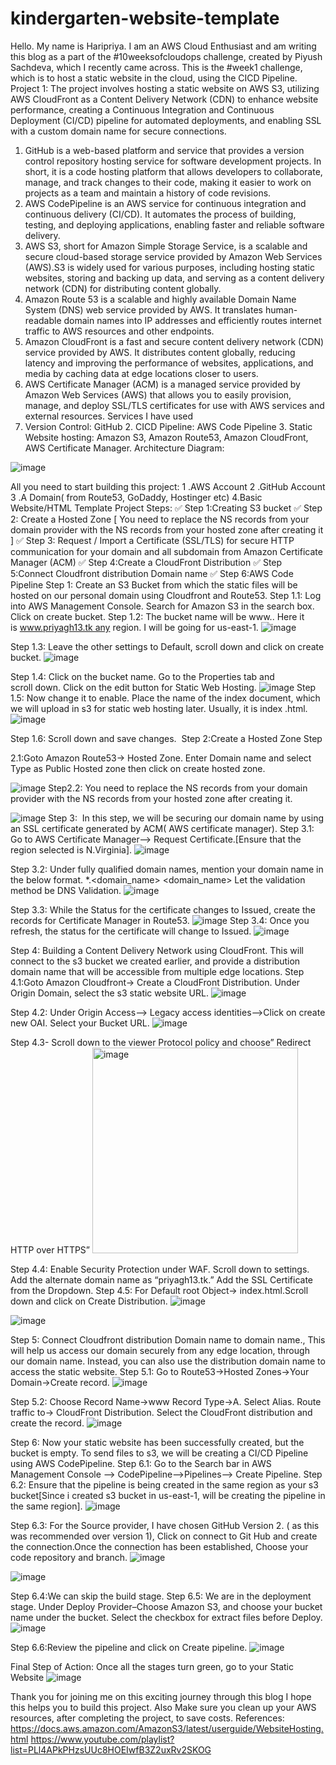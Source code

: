 # kindergarten-website-template
Hello. My name is Haripriya. I am an AWS Cloud Enthusiast and am writing this blog as a part of the #10weeksofcloudops challenge, created by Piyush Sachdeva, which I recently came across. This is the #week1 challenge, which is to host a static website in the cloud, using the CICD Pipeline.
Project 1:
The project involves hosting a static website on AWS S3, utilizing AWS CloudFront as a Content Delivery Network (CDN) to enhance website performance, creating a Continuous Integration and Continuous Deployment (CI/CD) pipeline for automated deployments, and enabling SSL with a custom domain name for secure connections.
1. GitHub is a web-based platform and service that provides a version control repository hosting service for software development projects. In short, it is a code hosting platform that allows developers to collaborate, manage, and track changes to their code, making it easier to work on projects as a team and maintain a history of code revisions.
2. AWS CodePipeline is an AWS service for continuous integration and continuous delivery (CI/CD). It automates the process of building, testing, and deploying applications, enabling faster and reliable software delivery.
3. AWS S3, short for Amazon Simple Storage Service, is a scalable and secure cloud-based storage service provided by Amazon Web Services (AWS).S3 is widely used for various purposes, including hosting static websites, storing and backing up data, and serving as a content delivery network (CDN) for distributing content globally.
4. Amazon Route 53 is a scalable and highly available Domain Name System (DNS) web service provided by AWS. It translates human-readable domain names into IP addresses and efficiently routes internet traffic to AWS resources and other endpoints.
5. Amazon CloudFront is a fast and secure content delivery network (CDN) service provided by AWS. It distributes content globally, reducing latency and improving the performance of websites, applications, and media by caching data at edge locations closer to users.
6. AWS Certificate Manager (ACM) is a managed service provided by Amazon Web Services (AWS) that allows you to easily provision, manage, and deploy SSL/TLS certificates for use with AWS services and external resources.
Services I have used
1. Version Control: GitHub 2. CICD Pipeline: AWS Code Pipeline 3. Static Website hosting: Amazon S3, Amazon Route53, Amazon CloudFront, AWS Certificate Manager.
Architecture Diagram:

![image](https://github.com/priya241302/kindergarten-website-template/assets/119650186/740a5f8f-dd78-41e1-9553-1d6a82f6745c)

All you need to start building this project:
1 .AWS Account
2 .GitHub Account
3 .A Domain( from Route53, GoDaddy, Hostinger etc)
4.Basic Website/HTML Template
Project Steps:
✅ Step 1:Creating S3 bucket
✅ Step 2: Create a Hosted Zone [ You need to replace the NS records from your domain provider with the NS records from your hosted zone after creating it ]
✅ Step 3: Request / Import a Certificate (SSL/TLS) for secure HTTP communication for your domain and all subdomain from Amazon Certificate Manager (ACM)
✅ Step 4:Create a CloudFront Distribution
✅ Step 5:Connect Cloudfront distribution Domain name
✅ Step 6:AWS Code Pipeline
Step 1: Create an S3 Bucket from which the static files will be hosted on our personal domain using Cloudfront and Route53.
Step 1.1: Log into AWS Management Console. Search for Amazon S3 in the search box. Click on create bucket.
Step 1.2: The bucket name will be www.<domainname>. Here it is www.priyagh13.tk any region. I will be going for us-east-1.
![image](https://github.com/priya241302/kindergarten-website-template/assets/119650186/b17d808e-b3dd-4338-8b6d-40ba65f3a4c6)

Step 1.3: Leave the other settings to Default, scroll down and click on create bucket.
![image](https://github.com/priya241302/kindergarten-website-template/assets/119650186/3185965d-a45c-4b00-9edc-bf56473236a4)

Step 1.4: Click on the bucket name. Go to the Properties tab and scroll down. Click on the edit button for Static Web Hosting.
![image](https://github.com/priya241302/kindergarten-website-template/assets/119650186/de8b1f41-8227-4449-95b0-60b4753f5702)
Step 1.5: Now change it to enable. Place the name of the index document, which we will upload in s3 for static web hosting later. Usually, it is index .html.
![image](https://github.com/priya241302/kindergarten-website-template/assets/119650186/d14dd891-90d8-46b4-bf24-d866cdf7ef02)

Step 1.6: Scroll down and save changes. 
Step 2:Create a Hosted Zone Step

2.1:Goto Amazon Route53→ Hosted Zone. Enter Domain name and select Type as Public Hosted zone then click on create hosted zone. 

![image](https://github.com/priya241302/kindergarten-website-template/assets/119650186/c15df18e-97eb-4552-9338-8182bc43912e)
Step2.2: You need to replace the NS records from your domain provider with the NS records from your hosted zone after creating it.

![image](https://github.com/priya241302/kindergarten-website-template/assets/119650186/95afeec9-95ea-4429-be6e-c27efcbfa52a)
Step 3:  In this step, we will be securing our domain name by using an SSL certificate generated by ACM( AWS certificate manager).
Step 3.1: Go to AWS Certificate Manager—> Request Certificate.[Ensure that the region selected is N.Virginia].
![image](https://github.com/priya241302/kindergarten-website-template/assets/119650186/af409356-7f82-4998-9dd2-a72be5e8bb26)

Step 3.2: Under fully qualified domain names, mention your domain name in the below format.
*.<domain_name>
<domain_name>
Let the validation method be DNS Validation.
![image](https://github.com/priya241302/kindergarten-website-template/assets/119650186/8afe03c5-d6d6-4535-8cc9-5b58ac8cc3cd)

Step 3.3: While the Status for the certificate changes to Issued, create the records for Certificate Manager in Route53.
![image](https://github.com/priya241302/kindergarten-website-template/assets/119650186/92b5b092-7d9d-4d17-b6d5-f6cb9d389a42)
Step 3.4: Once you refresh, the status for the certificate will change to Issued.
![image](https://github.com/priya241302/kindergarten-website-template/assets/119650186/4b64cb96-c32d-47f4-8dab-8f7e5a0f1ebc)

Step 4: Building a Content Delivery Network using CloudFront. This will connect to the s3 bucket we created earlier, and provide a distribution domain name that will be accessible from multiple edge locations.
Step 4.1:Goto Amazon Cloudfront→ Create a CloudFront Distribution. Under Origin Domain, select the s3 static website URL.
![image](https://github.com/priya241302/kindergarten-website-template/assets/119650186/f9a63a35-6c5e-4fa5-8d4a-3c606eb5e69d)

Step 4.2: Under Origin Access—> Legacy access identities—>Click on create new OAI.
Select your Bucket URL.
![image](https://github.com/priya241302/kindergarten-website-template/assets/119650186/10bc3666-62c9-44ee-94e2-7bfea23fbcd3)


Step 4.3- Scroll down to the viewer Protocol policy and choose” Redirect HTTP over HTTPS”
<img width="329" alt="image" src="https://github.com/priya241302/kindergarten-website-template/assets/119650186/cf0133ea-7a0c-4a2e-b27e-9ae3b7fd5b35">


Step 4.4: Enable Security Protection under WAF. Scroll down to settings. Add the alternate domain name as “priyagh13.tk.”
Add the SSL Certificate from the Dropdown.
Step 4.5: For Default root Object→ index.html.Scroll down and click on Create Distribution.
![image](https://github.com/priya241302/kindergarten-website-template/assets/119650186/206a18cd-ac03-4a17-b668-ea0bf19f441a)

![image](https://github.com/priya241302/kindergarten-website-template/assets/119650186/064541ba-6422-486a-bb42-7718943fc115)

Step 5: Connect Cloudfront distribution Domain name to domain name., This will help us access our domain securely from any edge location, through our domain name.
Instead, you can also use the distribution domain name to access the static website.
Step 5.1: Go to Route53→Hosted Zones→Your Domain→Create record.
![image](https://github.com/priya241302/kindergarten-website-template/assets/119650186/16c98749-7561-427b-8b00-f1ce85dc7c49)

Step 5.2: Choose Record Name→www Record Type→A. Select Alias. Route traffic to→ CloudFront Distribution. Select the CloudFront distribution and create the record.
![image](https://github.com/priya241302/kindergarten-website-template/assets/119650186/e802dca0-1698-4c1e-ae59-1dbd307b5480)

Step 6: Now your static website has been successfully created, but the bucket is empty. To send files to s3, we will be creating a CI/CD Pipeline using AWS CodePipeline.
Step 6.1: Go to the Search bar in AWS Management Console --> CodePipeline-->Pipelines--> Create Pipeline.
Step 6.2: Ensure that the pipeline is being created in the same region as your s3 bucket[Since i created s3 bucket in us-east-1, will be creating the pipeline in the same region].
![image](https://github.com/priya241302/kindergarten-website-template/assets/119650186/20f38be5-b5fa-426a-b785-85ac7335fcac)

Step 6.3: For the Source provider, I have chosen GitHub Version 2. ( as this was recommended over version 1), Click on connect to Git Hub and create the connection.Once the connection has been established, Choose your code repository and branch.
![image](https://github.com/priya241302/kindergarten-website-template/assets/119650186/6b4cb13c-36ea-4b7a-8b04-ddff4da45f1a)

![image](https://github.com/priya241302/kindergarten-website-template/assets/119650186/9fdf1432-a0bf-4e5d-8919-a9ff629efc58)




Step 6.4:We can skip the build stage.
Step 6.5: We are in the deployment stage. Under Deploy Provider–Choose Amazon S3, and choose your bucket name under the bucket. Select the checkbox for extract files before Deploy.
![image](https://github.com/priya241302/kindergarten-website-template/assets/119650186/5c5c0092-b60a-4367-9d38-ec83cd397f48)


Step 6.6:Review the pipeline and click on Create pipeline.
![image](https://github.com/priya241302/kindergarten-website-template/assets/119650186/9b38074a-264e-4f7b-af4f-60497c5052e4)


Final Step of Action: Once all the stages turn green, go to your Static Website
![image](https://github.com/priya241302/kindergarten-website-template/assets/119650186/868615f4-1f18-46be-9ee6-0fed412535f1)

Thank you for joining me on this exciting journey through this blog I hope this helps you to build this project.
Also Make sure you clean up your AWS resources, after completing the project, to save costs.
References:
https://docs.aws.amazon.com/AmazonS3/latest/userguide/WebsiteHosting.html
https://www.youtube.com/playlist?list=PLl4APkPHzsUUc8HOEIwfB3Z2uxRv2SKOG




